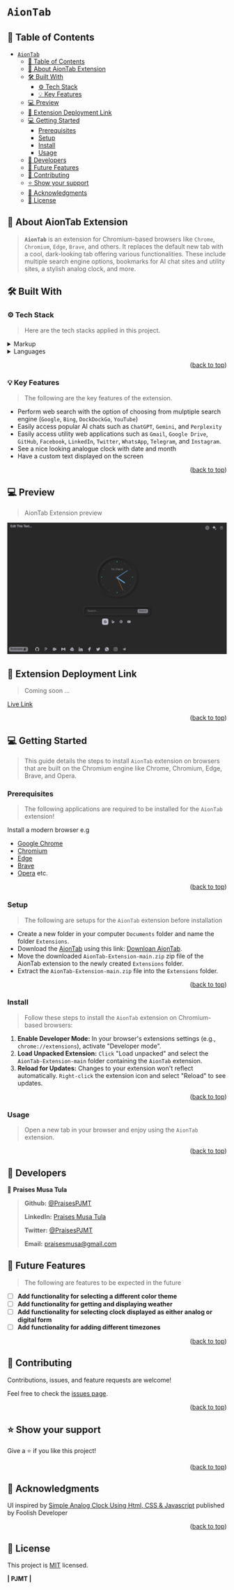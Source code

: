 # `AionTab` <a name="readme-top"></a>

## 📗 Table of Contents

- [`AionTab` ](#aiontab-)
  - [📗 Table of Contents](#-table-of-contents)
  - [📖 About AionTab Extension ](#-about-aiontab-extension-)
  - [🛠 Built With ](#-built-with-)
    - [⚙️ Tech Stack ](#️-tech-stack-)
    - [💡 Key Features ](#-key-features-)
  - [💻 Preview ](#-preview-)
  - [🚀 Extension Deployment Link ](#-extension-deployment-link-)
  - [💻 Getting Started ](#-getting-started-)
    - [Prerequisites](#prerequisites)
    - [Setup](#setup)
    - [Install](#install)
    - [Usage](#usage)
  - [👥 Developers ](#-developers-)
  - [🔭 Future Features ](#-future-features-)
  - [🤝 Contributing ](#-contributing-)
  - [⭐️ Show your support ](#️-show-your-support-)
  - [🙏 Acknowledgments ](#-acknowledgments-)
  - [📝 License ](#-license-)

## 📖 About AionTab Extension <a name="about-aiontab-extension"></a>

> **`AionTab`** is an extension for Chromium-based browsers like `Chrome`, `Chromium`, `Edge`, `Brave`, and others. It replaces the default new tab with a cool, dark-looking tab offering various functionalities. These include multiple search engine options, bookmarks for AI chat sites and utility sites, a stylish analog clock, and more.

## 🛠 Built With <a name="built-with"></a>

### ⚙️ Tech Stack <a name="tech-stack"></a>

> Here are the tech stacks applied in this project.

<details>
  <summary>Markup</summary>
  <ul>
    <li>HTML5</li>
    <li>CSS3</li>
  </ul>
</details>

<details>
  <summary>Languages</summary>
  <ul>
    <li>JavaScript</li>
  </ul>
</details>

<p align="right">(<a href="#readme-top">back to top</a>)</p>

### 💡 Key Features <a name="key-features"></a>

> The following are the key features of the extension.

- Perform web search with the option of choosing from mulptiple search engine (`Google`, `Bing`, `DockDockGo`, `YouTube`)
- Easily access popular AI chats such as `ChatGPT`, `Gemini`, and `Perplexity`
- Easily access utility web applications such as `Gmail`, `Google Drive`, `GitHub`, `Facebook`, `LinkedIn`, `Twitter`, `WhatsApp`, `Telegram`, and `Instagram`.
- See a nice looking analogue clock with date and month
- Have a custom text displayed on the screen
<!-- Add more features as necessary -->

<p align="right">(<a href="#readme-top">back to top</a>)</p>

## 💻 Preview <a name="preview"></a>

> AionTab Extension preview

![AioTab](./assets/preview.jpeg)

## 🚀 Extension Deployment Link <a name="extension-deployment-link"></a>

> Coming soon ...

[Live Link](link)

<p align="right">(<a href="#readme-top">back to top</a>)</p>

<!-- GETTING STARTED -->

## 💻 Getting Started <a name="getting-started"></a>

> This guide details the steps to install `AionTab` extension on browsers that are built on the Chromium engine like Chrome, Chromium, Edge, Brave, and Opera.

### Prerequisites

> The following applications are required to be installed for the `AionTab` extension!

Install a modern browser e.g

- [Google Chrome](https://www.google.com/chrome/)
- [Chromium](https://www.chromium.org/getting-involved/download-chromium/)
- [Edge](https://www.microsoft.com/en-us/edge?r=1)
- [Brave](https://brave.com/)
- [Opera](https://www.opera.com/) etc.

<p align="right">(<a href="#readme-top">back to top</a>)</p>

### Setup

> The following are setups for the `AionTab` extension before installation

- Create a new folder in your computer `Documents` folder and name the folder `Extensions`.
- Download the [AionTab](https://github.com/PraisesPJMT/AionTab-Extension/) using this link: [Downloan AionTab](https://github.com/PraisesPJMT/AionTab-Extension/archive/refs/heads/main.zip).
- Move the downloaded `AionTab-Extension-main.zip` zip file of the AionTab extension to the newly created `Extensions` folder.
- Extract the `AionTab-Extension-main.zip` file into the `Extensions` folder.

<p align="right">(<a href="#readme-top">back to top</a>)</p>

### Install

> Follow these steps to install the `AionTab` extension on Chromium-based browsers:

1. **Enable Developer Mode:** In your browser's extensions settings (e.g., `chrome://extensions`), activate "Developer mode".
2. **Load Unpacked Extension:** `Click` "Load unpacked" and select the `AionTab-Extension-main` folder containing the `AionTab` extension.
3. **Reload for Updates:** Changes to your extension won't reflect automatically. `Right-click` the extension icon and select "Reload" to see updates.

<p align="right">(<a href="#readme-top">back to top</a>)</p>

### Usage

> Open a new tab in your browser and enjoy using the `AionTab` extension.

<p align="right">(<a href="#readme-top">back to top</a>)</p>

## 👥 Developers <a name="developers"></a>

👤 **Praises Musa Tula**

> **Github:** [@PraisesPJMT](https://github.com/PraisesPJMT/)
>
> **LinkedIn:** [Praises Musa Tula](https://www.linkedin.com/in/praises-tula/)
>
> **Twitter:** [@PraisesPJMT](https://twitter.com/PraisesPJMT/)
>
> **Email:** [praisesmusa@gmail.com](mailto:praisesmusa@gmail.com)

## 🔭 Future Features <a name="future-features"></a>

> The following are features to be expected in the future

- [ ] **Add functionality **for selecting **a **different**** color theme****
- [ ] **Add functionality for getting and displaying weather**
- [ ] **Add functionality for selecting clock displayed **as either **analog** or digital** form**
- [ ] **Add functionality for adding different timezones**

<p align="right">(<a href="#readme-top">back to top</a>)</p>

## 🤝 Contributing <a name="contributing"></a>

Contributions, issues, and feature requests are welcome!

Feel free to check the [issues page](../../issues/).

<p align="right">(<a href="#readme-top">back to top</a>)</p>

## ⭐️ Show your support <a name="support"></a>

Give a ⭐️ if you like this project!

<p align="right">(<a href="#readme-top">back to top</a>)</p>

## 🙏 Acknowledgments <a name="acknowledgements"></a>

UI inspired by [Simple Analog Clock Using Html, CSS & Javascript](https://dev.to/code_mystery/simple-analog-clock-using-html-css-javascript-2c6a) published by Foolish Developer

<p align="right">(<a href="#readme-top">back to top</a>)</p>

## 📝 License <a name="license"></a>

This project is [MIT](./LICENSE) licensed.

**| PJMT |**
